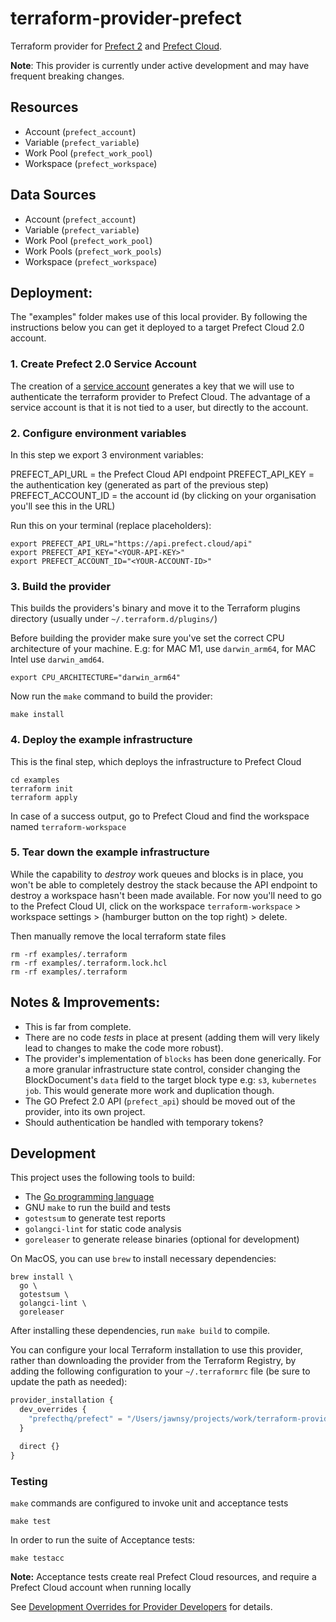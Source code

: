 # terraform-provider-prefect

Terraform provider for [Prefect 2](https://github.com/PrefectHQ/prefect) and [Prefect Cloud](https://app.prefect.cloud).

**Note**: This provider is currently under active development and may have frequent breaking changes.

## Resources

* Account (`prefect_account`)
* Variable (`prefect_variable`)
* Work Pool (`prefect_work_pool`)
* Workspace (`prefect_workspace`)

## Data Sources

* Account (`prefect_account`)
* Variable (`prefect_variable`)
* Work Pool (`prefect_work_pool`)
* Work Pools (`prefect_work_pools`)
* Workspace (`prefect_workspace`)

## Deployment:
The "examples" folder makes use of this local provider.
By following the instructions below you can get it deployed to a target Prefect Cloud 2.0 account.

### 1. Create Prefect 2.0 Service Account
The creation of a [service account](https://docs.prefect.io/ui/service-accounts/#create-a-service-account) generates a key that we will use to authenticate the terraform provider to Prefect Cloud.
The advantage of a service account is that it is not tied to a user, but directly to the account.

### 2. Configure environment variables
In this step we export 3 environment variables:

PREFECT_API_URL = the Prefect Cloud API endpoint
PREFECT_API_KEY = the authentication key (generated as part of the previous step)
PREFECT_ACCOUNT_ID = the account id (by clicking on your organisation you'll see this in the URL)

Run this on your terminal (replace placeholders):

```
export PREFECT_API_URL="https://api.prefect.cloud/api"
export PREFECT_API_KEY="<YOUR-API-KEY>"
export PREFECT_ACCOUNT_ID="<YOUR-ACCOUNT-ID>"
```
### 3. Build the provider
This builds the providers's binary and move it to the Terraform plugins directory (usually under `~/.terraform.d/plugins/`)

Before building the provider make sure you've set the correct CPU architecture of your machine.
E.g: for MAC M1, use `darwin_arm64`, for MAC Intel use `darwin_amd64`.
```
export CPU_ARCHITECTURE="darwin_arm64"
```
Now run the `make` command to build the provider:
```
make install
```

### 4. Deploy the example infrastructure
This is the final step, which deploys the infrastructure to Prefect Cloud
```
cd examples
terraform init
terraform apply
```

In case of a success output, go to Prefect Cloud and find the workspace named `terraform-workspace`

### 5. Tear down the example infrastructure
While the capability to _destroy_ work queues and blocks is in place, you won't be able to completely destroy the stack because the API endpoint to destroy a workspace hasn't been made available. For now you'll need to go to the Prefect Cloud UI, click on the workspace `terraform-workspace` > workspace settings > (hamburger button on the top right) > delete.

Then manually remove the local terraform state files

```
rm -rf examples/.terraform
rm -rf examples/.terraform.lock.hcl
rm -rf examples/.terraform
```

## Notes & Improvements:
* This is far from complete.
* There are no code _tests_ in place at present (adding them will very likely lead to changes to make the code more robust).
* The provider's implementation of `blocks` has been done generically. For a more granular infrastructure state control, consider changing the BlockDocument's `data` field to the target block type e.g: `s3`, `kubernetes job`. This would generate more work and duplication though.
* The GO Prefect 2.0 API (`prefect_api`) should be moved out of the provider, into its own project.
* Should authentication be handled with temporary tokens?

## Development

This project uses the following tools to build:

* The [Go programming language](https://go.dev/dl/)
* GNU `make` to run the build and tests
* `gotestsum` to generate test reports
* `golangci-lint` for static code analysis
* `goreleaser` to generate release binaries (optional for development)

On MacOS, you can use `brew` to install necessary dependencies:

```shell
brew install \
  go \
  gotestsum \
  golangci-lint \
  goreleaser
```

After installing these dependencies, run `make build` to compile.

You can configure your local Terraform installation to use this provider, rather than downloading the provider from the Terraform Registry, by adding the following configuration to your `~/.terraformrc` file (be sure to update the path as needed):

```terraform
provider_installation {
  dev_overrides {
    "prefecthq/prefect" = "/Users/jawnsy/projects/work/terraform-provider-prefect/build"
  }

  direct {}
}
```

### Testing

`make` commands are configured to invoke unit and acceptance tests

```shell
make test
```

In order to run the suite of Acceptance tests:

```shell
make testacc
```

**Note:** Acceptance tests create real Prefect Cloud resources, and require a Prefect Cloud account when running locally

See [Development Overrides for Provider Developers](https://developer.hashicorp.com/terraform/cli/config/config-file#development-overrides-for-provider-developers) for details.
